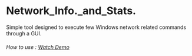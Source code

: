 # Network_Info._and_Stats.
Simple tool designed to execute few Windows network related commands through a GUI.

###### How to use : [Watch Demo](https://drive.google.com/file/d/1SyIClq6qKbhA5_iYWsB9y81jeCeZ2t7c/view?usp=sharing)
